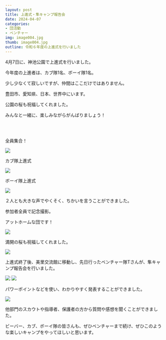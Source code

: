 ```yaml
---
layout: post
title: 上進式・隼キャンプ報告会
date: 2024-04-07
categories:
- 団活動
- ベンチャー
img: image004.jpg
thumb: image004.jpg
outline: 令和６年度の上進式を行いました
---
```


4月7日に、神池公園で上進式を行いました。

今年度の上進者は、カブ隊1名、ボーイ隊1名。

少し少なくて寂しいですが、仲間はここだけではありません。

豊田市、愛知県、日本、世界中にいます。

公園の桜も祝福してくれました。

みんなと一緒に、楽しみながらがんばりましょう！

<br>

<br>

全員集合！

<img src="/assets/img/blog/2024-04-07-上進式・隼キャンプ報告会/image001.jpg">

カブ隊上進式

<img src="/assets/img/blog/2024-04-07-上進式・隼キャンプ報告会/image002.jpg">

ボーイ隊上進式

<img src="/assets/img/blog/2024-04-07-上進式・隼キャンプ報告会/image003.jpg">

２人とも大きな声でやくそく、ちかいを言うことができました。

参加者全員で記念撮影。

アットホームな団です！

<img src="/assets/img/blog/2024-04-07-上進式・隼キャンプ報告会/image004.jpg">

満開の桜も祝福してくれました。

<img src="/assets/img/blog/2024-04-07-上進式・隼キャンプ報告会/image005.jpg">

上進式終了後、美里交流館に移動し、先日行ったベンチャー隊Tさんが、隼キャンプ報告会を行いました。

<img src="/assets/img/blog/2024-04-07-上進式・隼キャンプ報告会/image006.jpg">

<img src="/assets/img/blog/2024-04-07-上進式・隼キャンプ報告会/image007.jpg">

パワーポイントなどを使い、わかりやすく発表することができました。

<img src="/assets/img/blog/2024-04-07-上進式・隼キャンプ報告会/image008.jpg">

他部門のスカウトや指導者、保護者の方から質問や感想を聞くことができました。

ビーバー、カブ、ボーイ隊の皆さんも、ぜひベンチャーまで続け、ぜひこのような楽しいキャンプをやってほしいと思います。
